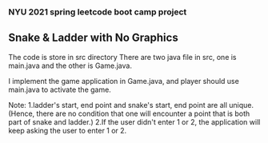 ### NYU 2021 spring leetcode boot camp project
## Snake & Ladder with No Graphics

The code is store in src directory
There are two java file in src,
one is main.java and the other is Game.java.

I implement the game application in Game.java,
and player should use main.java to activate the game.

Note:
1.ladder's start, end point and snake's start, end point are all unique.
  (Hence, there are no condition
    that one will encounter a point that is both part of snake and ladder.)
2.If the user didn't enter 1 or 2, the application will keep asking the user
  to enter 1 or 2.
